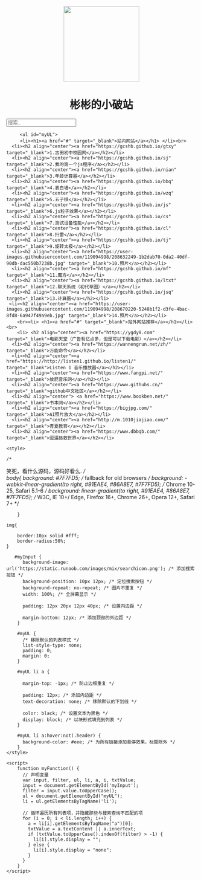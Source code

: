 <html>



<body><div align="center">
	<img src="https://user-images.githubusercontent.com/119094998/208670220-5248b1f2-d3fe-4bac-8fd8-6a947f49a9eb.jpg" height="200px" width="200px" />
	<h1>彬彬的小破站</h1>
	</div>
	<input type="text" id="myInput" onkeyup="myFunction()" placeholder="搜索..">


	
	
		 <ul id="myUL">
		 <li><h1><a href="#" target="_blank">站内网站</a></h1> </li><br>	 
	  <li><h2 align="center"><a href="https://gcshb.github.io/gtxy" target="_blank">1.古田初中校园网</a></h2></li>
	  <li><h2 align="center"><a href="https://gcshb.github.io/sj" target="_blank">2.我的第一个js程序</a></h2></li>
	  <li><h2 align="center"><a href="https://gcshb.github.io/nian" target="_blank">3.年龄计算器</a></h2></li>
	  <li><h2 align="center"><a href="https://gcshb.github.io/bbq" target="_blank">4.表白墙</a></h2></li>
	  <li><h2 align="center"><a href="https://gcshb.github.io/wzq" target="_blank">5.五子棋</a></h2></li>
	  <li><h2 align="center"><a href="https://gcshb.github.io/js" target="_blank">6.js粒子效果</a></h2></li>
	  <li><h2 align="center"><a href="https://gcshb.github.io/cs" target="_blank">7.测试设备性能</a></h2></li>
	  <li><h2 align="center"><a href="https://gcshb.github.io/cl" target="_blank">8.扫雷</a></h2></li>
	  <li><h2 align="center"><a href="https://gcshb.github.io/tj" target="_blank">9.旋转太极</a></h2></li>
	  <li><h2 align="center"><a href="https://user-images.githubusercontent.com/119094998/208632249-1b2dab70-0da2-40df-90db-dac550b7238b.jpg" target="_blank">10.照片</a></h2></li>
	  <li><h2 align="center"><a href="https://gcshb.github.io/mf" target="_blank">11.魔方</a></h2></li>
	  <li><h2 align="center"><a href="https://gcshb.github.io/ltxt" target="_blank">12.聊天系统（初代草图）</a></h2></li>
	  <li><h2 align="center"><a href="https://gcshb.github.io/jsq" target="_blank">13.计算器</a></h2></li>
	 <li><h2 align="center"><a href="https://user-images.githubusercontent.com/119094998/208670220-5248b1f2-d3fe-4bac-8fd8-6a947f49a9eb.jpg" target="_blank">14.照片</a></h2></li>
		<br><li> <h1><a href="#" target="_blank">站外网站推荐</a></h1></li><br>
		<li> <h2 align="center"><a href="https://ygdy8.com" target="_blank">电影天堂（广告有亿点多，但是可以下载电影）</a></h2></li>
	  <li><h2 align="center"><a href="https://wannengrun.net/zh/" target="_blank">万能命令</a></h2></li>
	  <li><h2 align="center"><a href="https://http://listen1.github.io/listen1/" target="_blank">Listen 1 音乐播放器</a></h2></li>
	  <li><h2 align="center"><a href="https://www.fangpi.net/" target="_blank">放屁音乐网</a></h2></li>
	  <li><h2 align="center"><a href="https://www.githubs.cn/" target="_blank">github中文社区</a></h2></li>
	  <li><h2 align="center"> <a href="https://www.bookben.net/" target="_blank">书本网</a></h2></li>
	  <li><h2 align="center"><a href="https://bigjpg.com/" target="_blank">AI照片放大</a></h2></li>
	  <li><h2 align="center"><a href="http://m.1010jiajiao.com/" target="_blank">青夏教育</a></h2></li>
	  <li><h2 align="center"><a href="https://www.dbbqb.com/" target="_blank">逗逼拯救世界</a></h2></li>
</ul>
	
		
	
  
    <style>
			
	/*
笑死，看什么源码，源码好看么.
	*/	
	body{
		background: #7F7FD5;  /* fallback for old browsers */
background: -webkit-linear-gradient(to right, #91EAE4, #86A8E7, #7F7FD5);  /* Chrome 10-25, Safari 5.1-6 */
background: linear-gradient(to right, #91EAE4, #86A8E7, #7F7FD5); /* W3C, IE 10+/ Edge, Firefox 16+, Chrome 26+, Opera 12+, Safari 7+ */

		}	
		
	img{
		
		border:10px solid #fff;
	    border-radius:50%;
	}
		
       #myInput {
          background-image: url('https://static.runoob.com/images/mix/searchicon.png'); /* 添加搜索按钮 */
          background-position: 10px 12px; /* 定位搜索按钮 */
          background-repeat: no-repeat; /* 图片不重复 */
          width: 100%; /* 全屏幕显示 */
        
          padding: 12px 20px 12px 40px; /* 设置内边距 */
        
          margin-bottom: 12px; /* 添加顶部的外边距 */
        }
         
        #myUL {
          /* 移除默认的列表样式 */
          list-style-type: none;
          padding: 0;
          margin: 0;
        }
         
        #myUL li a {
         
          margin-top: -1px; /* 防止边框重复 */
        
          padding: 12px; /* 添加内边距 */
          text-decoration: none; /* 移除默认的下划线 */
         
          color: black; /* 设置文本为黑色 */
          display: block; /* 以块形式填充到列表 */
        }
         
        #myUL li a:hover:not(.header) {
          background-color: #eee; /* 为所有链接添加悬停效果，标题除外 */
        }
    </style>

    <script>
        function myFunction() {
          // 声明变量
          var input, filter, ul, li, a, i, txtValue;
          input = document.getElementById('myInput');
          filter = input.value.toUpperCase();
          ul = document.getElementById("myUL");
          li = ul.getElementsByTagName('li');
         
          // 循环遍历所有列表项，并隐藏那些与搜索查询不匹配的项
          for (i = 0; i < li.length; i++) {
            a = li[i].getElementsByTagName("a")[0];
            txtValue = a.textContent || a.innerText;
            if (txtValue.toUpperCase().indexOf(filter) > -1) {
              li[i].style.display = "";
            } else {
              li[i].style.display = "none";
            }
          }
        }
    </script>
</body>

</html>
